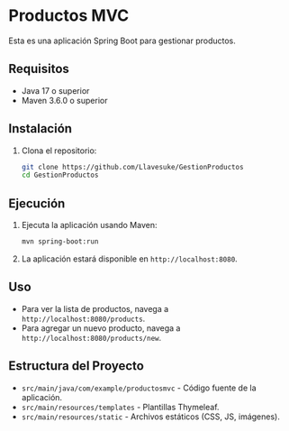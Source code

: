 # Productos MVC

Esta es una aplicación Spring Boot para gestionar productos.

## Requisitos

- Java 17 o superior
- Maven 3.6.0 o superior

## Instalación

1. Clona el repositorio:

    ```bash
    git clone https://github.com/Llavesuke/GestionProductos
    cd GestionProductos
    ```
## Ejecución

1. Ejecuta la aplicación usando Maven:

    ```bash
    mvn spring-boot:run
    ```

2. La aplicación estará disponible en `http://localhost:8080`.

## Uso

- Para ver la lista de productos, navega a `http://localhost:8080/products`.
- Para agregar un nuevo producto, navega a `http://localhost:8080/products/new`.

## Estructura del Proyecto

- `src/main/java/com/example/productosmvc` - Código fuente de la aplicación.
- `src/main/resources/templates` - Plantillas Thymeleaf.
- `src/main/resources/static` - Archivos estáticos (CSS, JS, imágenes).
